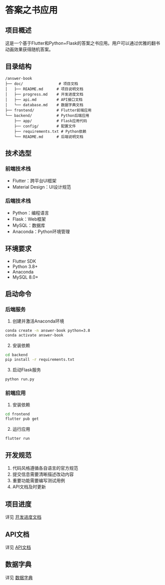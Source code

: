 # 答案之书应用

## 项目概述
这是一个基于Flutter和Python+Flask的答案之书应用。用户可以通过优雅的翻书动画效果获得随机答案。

## 目录结构
```
/answer-book
├── doc/                # 项目文档
│   ├── README.md      # 项目说明文档
│   ├── progress.md    # 开发进度文档
│   ├── api.md         # API接口文档
│   └── database.md    # 数据字典文档
├── frontend/          # Flutter前端应用
└── backend/           # Python后端应用
    ├── app/           # Flask应用代码
    ├── config/        # 配置文件
    ├── requirements.txt # Python依赖
    └── README.md      # 后端说明文档
```

## 技术选型

### 前端技术栈
- Flutter：跨平台UI框架
- Material Design：UI设计规范

### 后端技术栈
- Python：编程语言
- Flask：Web框架
- MySQL：数据库
- Anaconda：Python环境管理

## 环境要求
- Flutter SDK
- Python 3.8+
- Anaconda
- MySQL 8.0+

## 启动命令

### 后端服务
1. 创建并激活Anaconda环境
```bash
conda create -n answer-book python=3.8
conda activate answer-book
```

2. 安装依赖
```bash
cd backend
pip install -r requirements.txt
```

3. 启动Flask服务
```bash
python run.py
```

### 前端应用
1. 安装依赖
```bash
cd frontend
flutter pub get
```

2. 运行应用
```bash
flutter run
```

## 开发规范
1. 代码风格遵循各自语言的官方规范
2. 提交信息需要清晰描述改动内容
3. 重要功能需要编写测试用例
4. API文档及时更新

## 项目进度
详见 [开发进度文档](./progress.md)

## API文档
详见 [API文档](./api.md)

## 数据字典
详见 [数据字典](./database.md)